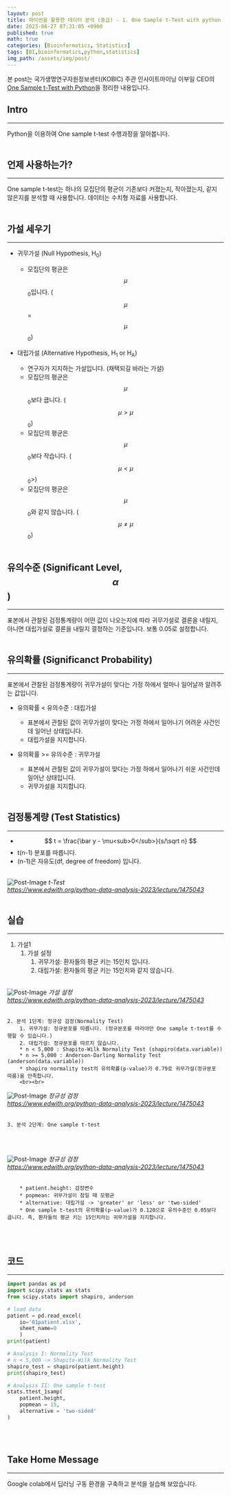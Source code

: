 ```yaml
---
layout: post
title: 파이썬을 활용한 데이터 분석 (중급) - 1. One Sample t-Test with python
date: 2023-06-27 07:31:05 +0900
published: true
math: true
categories: [Bioinformatics, Statistics]
tags: [BI,bioinformatics,python,statistics]
img_path: /assets/img/post/
---
```


본 post는 국가생명연구자원정보센터(KOBIC) 주관 인사이트마이닝 이부일 CEO의 [One Sample t-Test with Python](https://www.edwith.org/python-data-analysis-2023/lecture/1475043, "One Sample t-Test with Python")을 정리한 내용입니다.


## Intro
***

Python을 이용하여 One sample t-test 수행과정을 알아봅니다.
<br><br>


## 언제 사용하는가?
***

One sample t-test는 하나의 모집단의 평균이 기존보다 커졌는지, 작아졌는지, 같지 않은지를 분석할 때 사용합니다. 데이터는 수치형 자료를 사용합니다.
<br><br>


## 가설 세우기
***

* 귀무가설 (Null Hypothesis, H<sub>0</sub>)
    * 모집단의 평균은 $$ \mu $$<sub>0</sub>입니다. ($$ \mu $$ = $$ \mu $$<sub>0</sub>)

* 대립가설 (Alternative Hypothesis, H<sub>1</sub> or H<sub>A</sub>)
    * 연구자가 지지하는 가설입니다. (채택되길 바라는 가설)
    * 모집단의 평균은 $$ \mu $$<sub>0</sub>보다 큽니다. ($$ \mu > \mu $$<sub>0</sub>)
    * 모집단의 평균은 $$ \mu $$<sub>0</sub>보다 작습니다. ($$ \mu < \mu $$<sub>0</sub>>)
    * 모집단의 평균은 $$ \mu $$<sub>0</sub>와 같지 않습니다. ($$ \mu \neq \mu $$<sub>0</sub>)
<br><br>


## 유의수준 (Significant Level, $$ \alpha $$)
***

표본에서 관찰된 검정통계량이 어떤 값이 나오는지에 따라 귀무가설로 결론을 내릴지, 아니면 대립가설로 결론을 내릴지 결정하는 기준입니다. 보통 0.05로 설정합니다.
<br><br>


## 유의확률 (Significanct Probability)
***

표본에서 관찰된 검정통계량이 귀무가설이 맞다는 가정 하에서 얼마나 일어날까 알려주는 값입니다.

* 유의확률 < 유의수준 : 대립가설
    * 표본에서 관찰된 값이 귀무가설이 맞다는 가정 하에서 일어나기 어려운 사건인데 일어난 상태입니다.
    * 대립가설을 지지합니다.

* 유의확률 >= 유의수준 : 귀무가설
    * 표본에서 관찰된 값이 귀무가설이 맞다는 가정 하에서 일어나기 쉬운 사건인데 일어난 상태입니다.
    * 귀무가설을 지지합니다.
<br><br>


## 검정통계량 (Test Statistics)
***

* $$ t = \frac{\bar y - \mu<sub>0</sub>}{s/\sqrt n} $$
* t(n-1) 분포를 따릅니다.
* (n-1)은 자유도(df, degree of freedom) 입니다.
<br><br>


![Post-Image](Python_Data_Analysis1.png)
_t-Test<br>
https://www.edwith.org/python-data-analysis-2023/lecture/1475043_
<br><br>


## 실습
***

1. 가설1
    1. 가설 설정
        1. 귀무가설: 환자들의 평균 키는 15인치 입니다.
        2. 대립가설: 환자들의 평균 키는 15인치와 같지 않습니다.
<br><br>


![Post-Image](Python_Data_Analysis2.png)
_가설 설정<br>
https://www.edwith.org/python-data-analysis-2023/lecture/1475043_
<br><br>


    2. 분석 1단계: 정규성 검정(Normality Test)
        1. 귀무가설: 정규분포를 따릅니다. (정규분포를 따라야만 One sample t-test를 수행할 수 있습니다.)
        2. 대립가설: 정규분포를 따르지 않습니다.
        * n < 5,000 : Shapito-Wilk Normality Test (shapiro(data.variable))
        * n >= 5,000 : Anderson-Darling Normality Test (anderson(data.variable))
        * shapiro normality test의 유의확률(p-value)가 0.79로 귀무가설(정규분포 따름)을 만족합니다.
        <br><br>


![Post-Image](Python_Data_Analysis3.png)
_정규성 검정<br>
https://www.edwith.org/python-data-analysis-2023/lecture/1475043_
<br><br>


    3. 분석 2단계: One sample t-test
<br><br>


![Post-Image](Python_Data_Analysis4.png)
_정규성 검정<br>
https://www.edwith.org/python-data-analysis-2023/lecture/1475043_
<br><br>


        * patient.height: 검정변수
        * popmean: 귀무가설이 참일 때 모평균
        * alternative: 대립가설 -> 'greater' or 'less' or 'two-sided'
        * One sample t-test의 유의확률(p-value)가 0.120으로 유의수준인 0.05보다 큽니다. 즉, 환자들의 평균 키는 15인치라는 귀무가설을 지지합니다.
<br><br>


## 코드
***
```python
import pandas as pd
import scipy.stats as stats
from scipy.stats import shapiro, anderson

# load data
patient = pd.read_excel(
    io='01patient.xlsx',
    sheet_name=0
    )
print(patient)

# Analysis I: Normality Test
# n < 5,000 -> Shapito-Wilk Normality Test
shapiro_test = shapiro(patient.height)
print(shapiro_test)

# Analysis II: One sample t-test
stats.ttest_1samp(
    patient.height,
    popmean = 15,
    alternative = 'two-sided'
)
```
<br><br>


## Take Home Message
***

Google colab에서 딥러닝 구동 환경을 구축하고 분석을 실습해 보았습니다.
<br><br>